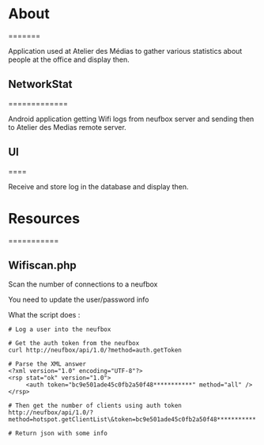 # About
=======

Application used at Atelier des Médias to gather various statistics about people at the office and display then.

## NetworkStat
=============

Android application getting Wifi logs from neufbox server and sending then to Atelier des Medias remote server.

## UI
====

Receive and store log in the database and display then.

# Resources
===========
## Wifiscan.php
Scan the number of connections to a neufbox

You need to update the user/password info 

What the script does :

    # Log a user into the neufbox

    # Get the auth token from the neufbox
    curl http://neufbox/api/1.0/?method=auth.getToken

    # Parse the XML answer
    <?xml version="1.0" encoding="UTF-8"?>
    <rsp stat="ok" version="1.0">
         <auth token="bc9e501ade45c0fb2a50f48***********" method="all" />
    </rsp>

    # Then get the number of clients using auth token
    http://neufbox/api/1.0/?method=hotspot.getClientList\&token=bc9e501ade45c0fb2a50f48***********
    
    # Return json with some info

